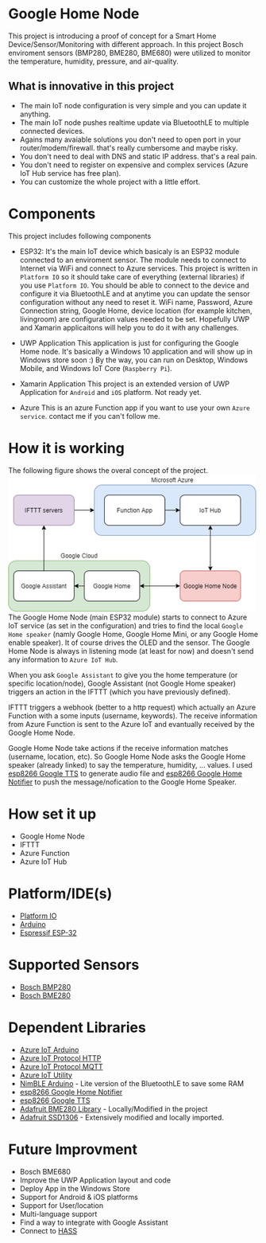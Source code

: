 # Google Home Node

This project is introducing a proof of concept for a Smart Home Device/Sensor/Monitoring with different approach.
In this project Bosch enviroment sensors (BMP280, BME280, BME680) were utilized to monitor the temperature, humidity, pressure, and air-quality.

## What is innovative in this project

- The main IoT node configuration is very simple and you can update it anything.
- The main IoT node pushes realtime update via BluetoothLE to multiple connected devices.
- Agains many avaiable solutions you don't need to open port in your router/modem/firewall. that's really cumbersome and maybe risky.
- You don't need to deal with DNS and static IP address. that's a real pain.
- You don't need to register on expensive and complex services (Azure IoT Hub service has free plan).
- You can customize the whole project with a little effort.

# Components

This project includes following components

- ESP32:
  It's the main IoT device which basicaly is an ESP32 module connected to an enviroment sensor. The module needs to connect to Internet via WiFi and connect to Azure services. This project is written in `Platform IO` so it should take care of everything (external libraries) if you use `Platform IO`.
  You should be able to connect to the device and configure it via BluetoothLE and at anytime you can update the sensor configuration without any need to reset it.
  WiFi name, Password, Azure Connection string, Google Home, device location (for example kitchen, livingroom) are configuration values needed to be set. Hopefully UWP and Xamarin applicaitons will help you to do it with any challenges.

- UWP Application
  This application is just for configuring the Google Home node. It's basically a Windows 10 application and will show up in Windows store soon :)
  By the way, you can run on Desktop, Windows Mobile, and Windows IoT Core (`Raspberry Pi`).

- Xamarin Application
  This project is an extended version of UWP Application for `Android` and `iOS` platform. Not ready yet.

- Azure
  This is an azure Function app if you want to use your own `Azure service`. contact me if you can't follow me.

# How it is working

The following figure shows the overal concept of the project.
<img src="assets/Diagram.png?raw=true" width="500px">
The Google Home Node (main ESP32 module) starts to connect to Azure IoT service (as set in the configuration) and tries to find the local `Google Home speaker` (namly Google Home, Google Home Mini, or any Google Home enable speaker). It of course drives the OLED and the sensor.
The Google Home Node is always in listening mode (at least for now) and doesn't send any information to `Azure IoT Hub`.

When you ask `Google Assistant` to give you the home temperature (or specific location/node), Google Assistant (not Google Home speaker) triggers an action in the IFTTT (which you have previously defined).

IFTTT triggers a webhook (better to a http request) which actually an Azure Function with a some inputs (username, keywords).
The receive information from Azure Function is sent to the Azure IoT and evantually received by the Google Home Node.

Google Home Node take actions if the receive information matches (username, location, etc). So Google Home Node asks the Google Home speaker (already linked) to say the temperature, humidity, ... values.
I used [esp8266 Google TTS](https://github.com/horihiro/esp8266-google-tts) to generate audio file and [esp8266 Google Home Notifier](https://github.com/horihiro/esp8266-google-home-notifier) to push the message/nofication to the Google Home Speaker.

# How set it up

- Google Home Node
- IFTTT
- Azure Function
- Azure IoT Hub

# Platform/IDE(s)

- [Platform IO](https://platformio.org/)
- [Arduino](https://www.arduino.cc/)
- [Espressif ESP-32](https://www.espressif.com/en/products/socs/esp32)

# Supported Sensors

- [Bosch BMP280](https://www.bosch-sensortec.com/products/environmental-sensors/pressure-sensors/bmp280/)
- [Bosch BME280](https://www.bosch-sensortec.com/products/environmental-sensors/humidity-sensors-bme280/)

# Dependent Libraries

- [Azure IoT Arduino](https://github.com/Azure/azure-iot-arduino)
- [Azure IoT Protocol HTTP](https://github.com/Azure/azure-iot-arduino-protocol-http)
- [Azure IoT Protocol MQTT](https://github.com/Azure/azure-iot-arduino-protocol-mqtt)
- [Azure IoT Utility](https://github.com/Azure/azure-iot-arduino-utility)
- [NimBLE Arduino](https://github.com/h2zero/NimBLE-Arduino) - Lite version of the BluetoothLE to save some RAM
- [esp8266 Google Home Notifier](https://github.com/horihiro/esp8266-google-home-notifier)
- [esp8266 Google TTS](https://github.com/horihiro/esp8266-google-tts)
- [Adafruit BME280 Library](https://github.com/adafruit/Adafruit_BME280_Library) - Locally/Modified in the project
- [Adafruit SSD1306](https://github.com/adafruit/Adafruit_SSD1306) - Extensively modified and locally imported.

# Future Improvment

- Bosch BME680
- Improve the UWP Application layout and code
- Deploy App in the Windows Store
- Support for Android & iOS platforms
- Support for User/location
- Multi-language support
- Find a way to integrate with Google Assistant
- Connect to [HASS](https://www.home-assistant.io/)
